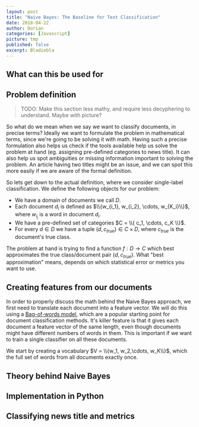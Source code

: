 ```yaml
---
layout: post
title: "Naive Bayes: The Baseline for Text Classification"
date: 2018-04-22
author: Dorian 
categories: [Javascript]
picture: tmp 
published: false
excerpt: Bladiebla
---
```


## What can this be used for

## Problem definition

> TODO: Make this section less mathy, and require less decyphering to understand. Maybe with picture?

So what do we mean when we say we want to classify documents, in precise terms? Ideally we want to formulate the problem in mathematical terms, since we're going to be solving it with math. Having such a precise formulation also helps us check if the tools available help us solve the problem at hand (eg. assigning pre-defined categories to news title). It can also help us spot ambiguities or missing information important to solving the problem. An article having two titles might be an issue, and we can spot this more easily if we are aware of the formal definition.

So lets get down to the actual definition, where we consider single-label classification. We define the following objects for our problem:

* We have a domain of documents we call $D$.
* Each document $d_i$ is defined as $\\{w_{i_1}, w_{i_2}, \cdots, w_{K_i}\\}$, where $w_{i_j}$ is a word in document $d_i$.
* We have a pre-defined set of categories $C = \\{ c_1, \cdots, c_K \\}$.
* For every $d \in D$ we have a tuple $(d,c_{true}) \in C \times D$, where $c_{true}$ is the document's true class. 

The problem at hand is trying to find a function $f: D \rightarrow C$ which best approximates the true class/document pair $(d,c_{true})$. What "best approximation" means, depends on which statistical error or metrics you want to use.

## Creating features from our documents

In order to properly discuss the math behind the Naive Bayes approach, we first need to translate each document into a feature vector. We will do this using a [Bag-of-words model](https://en.wikipedia.org/wiki/Bag-of-words_model?oldformat=true), which are a popular starting point for document classification methods. It's killer feature is that it gives each document a feature vector of the same length, even though documents might have different numbers of words in them. This is important if we want to train a single classifier on all these documents.

We start by creating a vocabulary $V = \\{w_1, w_2,\cdots, w_K\\}$, which the full set of words from all documents exactly once.

## Theory behind Naive Bayes

## Implementation in Python

## Classifying news title and metrics


